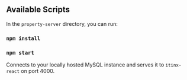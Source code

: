 ## Available Scripts

In the `property-server` directory, you can run:

### `npm install`

### `npm start`

Connects to your locally hosted MySQL instance and serves it to `itinx-react` on port 4000.
